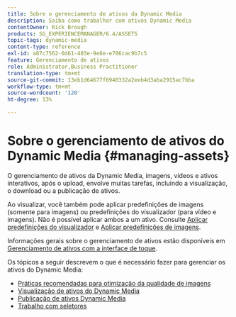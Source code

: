 ```yaml
---
title: Sobre o gerenciamento de ativos da Dynamic Media
description: Saiba como trabalhar com ativos Dynamic Media
contentOwner: Rick Brough
products: SG_EXPERIENCEMANAGER/6.4/ASSETS
topic-tags: dynamic-media
content-type: reference
exl-id: a87c7562-0d61-403e-9e8e-e706cac9b7c5
feature: Gerenciamento de ativos
role: Administrator,Business Practitioner
translation-type: tm+mt
source-git-commit: 13eb1d64677f6940332a2eeb4d3aba2915ac7bba
workflow-type: tm+mt
source-wordcount: '120'
ht-degree: 13%

---
```


# Sobre o gerenciamento de ativos do Dynamic Media {#managing-assets}

O gerenciamento de ativos da Dynamic Media, imagens, vídeos e ativos interativos, após o upload, envolve muitas tarefas, incluindo a visualização, o download ou a publicação de ativos.

Ao visualizar, você também pode aplicar predefinições de imagens (somente para imagens) ou predefinições do visualizador (para vídeo e imagens). Não é possível aplicar ambos a um ativo. Consulte [Aplicar predefinições do visualizador](viewer-presets.md) e [Aplicar predefinições de imagens](image-presets.md).

Informações gerais sobre o gerenciamento de ativos estão disponíveis em [Gerenciamento de ativos com a interface de toque](managing-assets-touch-ui.md).

Os tópicos a seguir descrevem o que é necessário fazer para gerenciar os ativos do Dynamic Media:

* [Práticas recomendadas para otimização da qualidade de imagens](best-practices-for-optimizing-the-quality-of-your-images.md)
* [Visualização de ativos do Dynamic Media](previewing-assets.md)
* [Publicação de ativos Dynamic Media](publishing-dynamicmedia-assets.md)
* [Trabalho com seletores](working-with-selectors.md)
